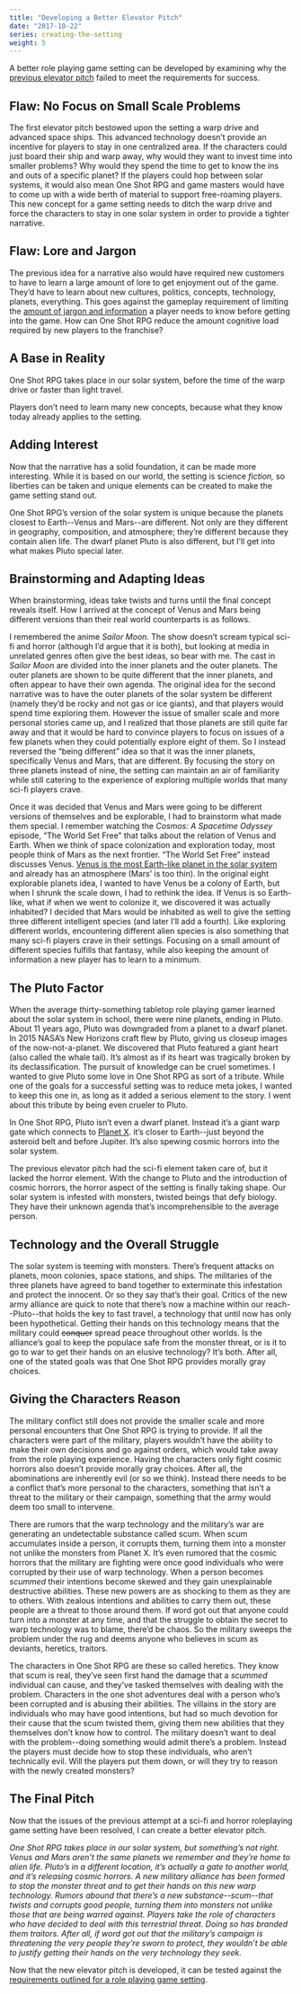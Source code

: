 ```yaml
---
title: "Developing a Better Elevator Pitch"
date: "2017-10-22"
series: creating-the-setting
weight: 5
---
```


A better role playing game setting can be developed by examining why the [previous elevator pitch](/blog/creating-the-setting/a-failed-sci-fi-setting/) failed to meet the requirements for success.<!--more-->

## Flaw: No Focus on Small Scale Problems
The first elevator pitch bestowed upon the setting a warp drive and advanced space ships. This advanced technology doesn’t provide an incentive for players to stay in one centralized area. If the characters could just board their ship and warp away, why would they want to invest time into smaller problems? Why would they spend the time to get to know the ins and outs of a specific planet? If the players could hop between solar systems, it would also mean One Shot RPG and game masters would have to come up with a wide berth of material to support free-roaming players. This new concept for a game setting needs to ditch the warp drive and force the characters to stay in one solar system in order to provide a tighter narrative.

## Flaw: Lore and Jargon
The previous idea for a narrative also would have required new customers to have to learn a large amount of lore to get enjoyment out of the game. They’d have to learn about new cultures, politics, concepts, technology, planets, everything. This goes against the gameplay requirement of limiting the [amount of jargon and information](/blog/creating-the-setting/requirements-for-a-role-playing-game-setting/) a player needs to know before getting into the game. How can One Shot RPG reduce the amount cognitive load required by new players to the franchise?

## A Base in Reality
One Shot RPG takes place in our solar system, before the time of the warp drive or faster than light travel.

Players don’t need to learn many new concepts, because what they know today already applies to the setting.

## Adding Interest
Now that the narrative has a solid foundation, it can be made more interesting. While it is based on our world, the setting is science _fiction,_ so liberties can be taken and unique elements can be created to make the game setting stand out.

One Shot RPG’s version of the solar system is unique because the planets closest to Earth--Venus and Mars--are different. Not only are they different in geography, composition, and atmosphere; they’re different because they contain alien life. The dwarf planet Pluto is also different, but I'll get into what makes Pluto special later.

## Brainstorming and Adapting Ideas
When brainstorming, ideas take twists and turns until the final concept reveals itself. How I arrived at the concept of Venus and Mars being different versions than their real world counterparts is as follows.

I remembered the anime _Sailor Moon._ The show doesn’t scream typical sci-fi and horror (although I’d argue that it is both), but looking at media in unrelated genres often give the best ideas, so bear with me. The cast in _Sailor Moon_ are divided into the inner planets and the outer planets. The outer planets are shown to be quite different that the inner planets, and often appear to have their own agenda. The original idea for the second narrative was to have the outer planets of the solar system be different (namely they’d be rocky and not gas or ice giants), and that players would spend time exploring them. However the issue of smaller scale and more personal stories came up, and I realized that those planets are still quite far away and that it would be hard to convince players to focus on issues of a few planets when they could potentially explore eight of them. So I instead reversed the “being different” idea so that it was the inner planets, specifically Venus and Mars, that are different. By focusing the story on three planets instead of nine, the setting can maintain an air of familiarity while still catering to the experience of exploring multiple worlds that many sci-fi players crave.

Once it was decided that Venus and Mars were going to be different versions of themselves and be explorable, I had to brainstorm what made them special. I remember watching the _Cosmos: A Spacetime Odyssey_ episode, “The World Set Free” that talks about the relation of Venus and Earth. When we think of space colonization and exploration today, most people think of Mars as the next frontier. “The World Set Free” instead discusses Venus. [Venus is the most Earth-like planet in the solar system](https://solarsystem.nasa.gov/planets/venus) and already has an atmosphere (Mars’ is too thin). In the original eight explorable planets idea, I wanted to have Venus be a colony of Earth, but when I shrunk the scale down, I had to rethink the idea. If Venus is so Earth-like, what if when we went to colonize it, we discovered it was actually inhabited? I decided that Mars would be inhabited as well to give the setting three different intelligent species (and later I’ll add a fourth). Like exploring different worlds, encountering different alien species is also something that many sci-fi players crave in their settings. Focusing on a small amount of different species fulfills that fantasy, while also keeping the amount of information a new player has to learn to a minimum.

## The Pluto Factor
When the average thirty-something tabletop role playing gamer learned about the solar system in school, there were nine planets, ending in Pluto. About 11 years ago, Pluto was downgraded from a planet to a dwarf planet. In 2015 NASA’s New Horizons craft flew by Pluto, giving us closeup images of the now-not-a-planet. We discovered that Pluto featured a giant heart (also called the whale tail). It’s almost as if its heart was tragically broken by its declassification. The pursuit of knowledge can be cruel sometimes. I wanted to give Pluto some love in One Shot RPG as sort of a tribute. While one of the goals for a successful setting was to reduce meta jokes, I wanted to keep this one in, as long as it added a serious element to the story. I went about this tribute by being even crueler to Pluto.

In One Shot RPG, Pluto isn’t even a dwarf planet. Instead it’s a giant warp gate which connects to  [Planet X](https://solarsystem.nasa.gov/planets/planetx). it’s closer to Earth--just beyond the asteroid belt and before Jupiter. It’s also spewing cosmic horrors into the solar system.

The previous elevator pitch had the sci-fi element taken care of, but it lacked the horror element. With the change to Pluto and the introduction of cosmic horrors, the horror aspect of the setting is finally taking shape. Our solar system is infested with monsters, twisted beings that defy biology. They have their unknown agenda that’s incomprehensible to the average person.

## Technology and the Overall Struggle
The solar system is teeming with monsters. There’s frequent attacks on planets, moon colonies, space stations, and ships. The militaries of the three planets have agreed to band together to exterminate this infestation and protect the innocent. Or so they say that’s their goal. Critics of the new army alliance are quick to note that there’s now a machine within our reach--Pluto--that holds the key to fast travel, a technology that until now has only been hypothetical. Getting their hands on this technology means that the military could ~~conquer~~ spread peace throughout other worlds. Is the alliance’s goal to keep the populace safe from the monster threat, or is it to go to war to get their hands on an elusive technology? It’s both. After all, one of the stated goals was that One Shot RPG provides morally gray choices.

## Giving the Characters Reason
The military conflict still does not provide the smaller scale and more personal encounters that One Shot RPG is trying to provide. If all the characters were part of the  military, players wouldn’t have the ability to make their own decisions and go against orders, which would take away from the role playing experience. Having the characters only fight cosmic horrors also doesn’t provide morally gray choices. After all, the abominations are inherently evil (or so we think). Instead there needs to be a conflict that’s more personal to the characters, something that isn’t a threat to the military or their campaign, something that the army would deem too small to intervene.

There are rumors that the warp technology and the military’s war are generating an undetectable substance called scum. When scum accumulates inside a person, it corrupts them, turning them into a monster not unlike the monsters from Planet X. It’s even rumored that the cosmic horrors that the military are fighting were once good individuals who were corrupted by their use of warp technology. When a person becomes _scummed_ their intentions become skewed and they gain unexplainable destructive abilities. These new powers are as shocking to them as they are to others. With zealous intentions and abilities to carry them out, these people are a threat to those around them. If word got out that anyone could turn into a monster at any time, and that the struggle to obtain the secret to warp technology was to blame, there’d be chaos. So the military sweeps the problem under the rug and deems anyone who believes in scum as deviants, heretics, traitors.

The characters in One Shot RPG are these so called heretics. They know that scum is real, they’ve seen first hand the damage that a _scummed_ individual can cause, and they’ve tasked themselves with dealing with the problem. Characters in the one shot adventures deal with a person who’s been corrupted and is abusing their abilities. The villains in the story are individuals who may have good intentions, but had so much devotion for their cause that the scum twisted them, giving them new abilities that they themselves don’t know how to control. The military doesn’t want to deal with the problem--doing something would admit there’s a problem. Instead the players must decide how to stop these individuals, who aren’t technically evil. Will the players put them down, or will they try to reason with the newly created monsters?

## The Final Pitch
Now that the issues of the previous attempt at a sci-fi and horror roleplaying game setting have been resolved, I can create a better elevator pitch.

_One Shot RPG takes place in our solar system, but something’s not right. Venus and Mars aren’t the same planets we remember and they’re home to alien life. Pluto’s in a different location, it’s actually a gate to another world, and it’s releasing cosmic horrors. A new military alliance has been formed to stop the monster threat and to get their hands on this new warp technology. Rumors abound that there’s a new substance--scum--that twists and corrupts good people, turning them into monsters not unlike those that are being warred against. Players take the role of characters who have decided to deal with this terrestrial threat. Doing so has branded them traitors. After all, if word got out that the military’s campaign is threatening the very people they’re sworn to protect, they wouldn’t be able to justify getting their hands on the very technology they seek._

Now that the new elevator pitch is developed, it can be tested against the [requirements outlined for a role playing game setting](/blog/creating-the-setting/requirements-for-a-role-playing-game-setting/).

